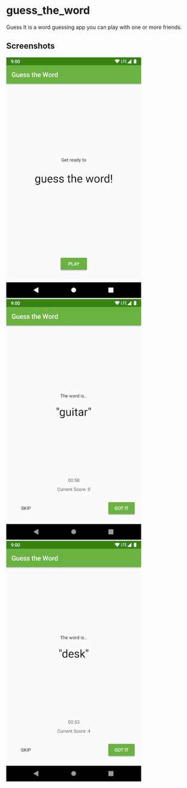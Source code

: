 # guess_the_word

Guess It is a word guessing app you can play with one or more friends.

## Screenshots

![](/screen0.png)
![](/screen1.png)
![](/screen2.png)